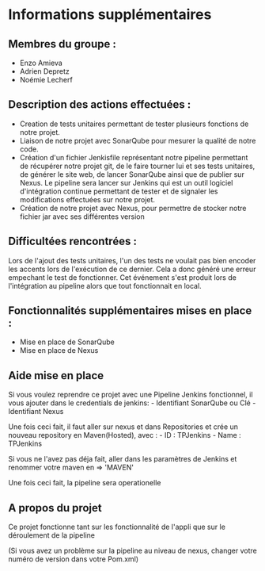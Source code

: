 # Informations supplémentaires


## Membres du groupe :

* Enzo Amieva
* Adrien Depretz
* Noémie Lecherf


## Description des actions effectuées :

* Creation de tests unitaires permettant de tester plusieurs fonctions de notre projet.
* Liaison de notre projet avec SonarQube pour mesurer la qualité de notre code.
* Création d'un fichier Jenkisfile représentant notre pipeline permettant de récupérer notre projet git, de le faire tourner lui et ses tests unitaires, de générer le site web, de lancer SonarQube ainsi que de publier sur Nexus. Le pipeline sera lancer sur Jenkins qui est un outil logiciel d'intégration continue permettant de tester et de signaler les modifications effectuées sur notre projet.
* Création de notre projet avec Nexus, pour permettre de stocker notre fichier jar avec ses différentes version


## Difficultées rencontrées :

Lors de l'ajout des tests unitaires, l'un des tests ne voulait pas bien encoder les accents lors de l'exécution de ce dernier. Cela a donc généré une erreur empechant le test de fonctionner. 
Cet événement s'est produit lors de l'intégration au pipeline alors que tout fonctionnait en local.


## Fonctionnalités supplémentaires mises en place :

* Mise en place de SonarQube
* Mise en place de Nexus

## Aide mise en place
Si vous voulez reprendre ce projet avec une Pipeline Jenkins fonctionnel, il vous ajouter dans le credentials de jenkins:
    - Identifiant SonarQube ou Clé
    - Identifiant Nexus

Une fois ceci fait, il faut aller sur nexus et dans Repositories et crée un nouveau repository en Maven(Hosted), avec :
    - ID : TPJenkins
    - Name : TPJenkins

Si vous ne l'avez pas déja fait, aller dans les paramètres de Jenkins et renommer votre maven en => 'MAVEN'

Une fois ceci fait, la pipeline sera operationelle

## A propos du projet 
Ce projet fonctionne tant sur les fonctionnalité de l'appli que sur le déroulement de la pipeline

(Si vous avez un problème sur la pipeline au niveau de nexus, changer votre numéro de version dans votre Pom.xml)
